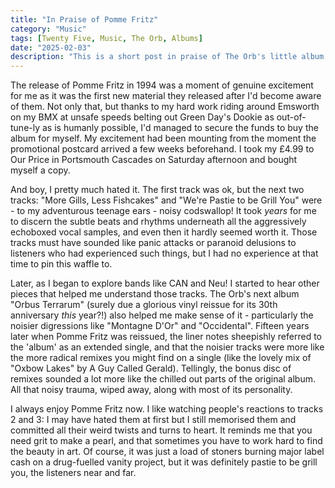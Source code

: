 ```yaml
---
title: "In Praise of Pomme Fritz"
category: "Music"
tags: [Twenty Five, Music, The Orb, Albums]
date: "2025-02-03"
description: "This is a short post in praise of The Orb's little album, Pomme Fritz."
---
```

The release of Pomme Fritz in 1994 was a moment of genuine excitement for me as it was the first new material they released after I'd become aware of them. Not only that, but thanks to my hard work riding around Emsworth on my BMX at unsafe speeds belting out Green Day's Dookie as out-of-tune-ly as is humanly possible, I'd managed to secure the funds to buy the album for myself. My excitement had been mounting from the moment the promotional postcard arrived a few weeks beforehand. I took my £4.99 to Our Price in Portsmouth Cascades on Saturday afternoon and bought myself a copy.

And boy, I pretty much hated it. <!--more-->The first track was ok, but the next two tracks: "More Gills, Less Fishcakes" and "We're Pastie to be Grill You" were - to my adventurous teenage ears - noisy codswallop! It took _years_ for me to discern the subtle beats and rhythms underneath all the aggressively echoboxed vocal samples, and even then it hardly seemed worth it. Those tracks must have sounded like panic attacks or paranoid delusions to listeners who had experienced such things, but I had no experience at that time to pin this waffle to.

Later, as I began to explore bands like CAN and Neu! I started to hear other pieces that helped me understand those tracks. The Orb's next album "Orbus Terrarum" (surely due a glorious vinyl reissue for its 30th anniversary *this* year?!) also helped me make sense of it - particularly the noisier digressions like "Montagne D'Or" and "Occidental". Fifteen years later when Pomme Fritz was reissued, the liner notes sheepishly referred to the 'album' as an extended single, and that the noisier tracks were more like the more radical remixes you might find on a single (like the lovely mix of "Oxbow Lakes" by A Guy Called Gerald). Tellingly, the bonus disc of remixes sounded a lot more like the chilled out parts of the original album. All that noisy trauma, wiped away, along with most of its personality.

I always enjoy Pomme Fritz now. I like watching people's reactions to tracks 2 and 3: I may have hated them at first but I still memorised them and committed all their weird twists and turns to heart. It reminds me that you need grit to make a pearl, and that sometimes you have to work hard to find the beauty in art. Of course, it was just a load of stoners burning major label cash on a drug-fuelled vanity project, but it was definitely pastie to be grill you, the listeners near and far.